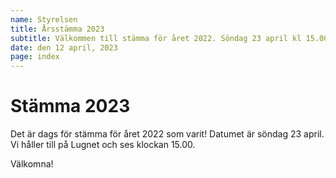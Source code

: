 ```yaml
---
name: Styrelsen
title: Årsstämma 2023
subtitle: Välkommen till stämma för året 2022. Söndag 23 april kl 15.00
date: den 12 april, 2023
page: index
---
```


# Stämma 2023

Det är dags för stämma för året 2022 som varit! Datumet är söndag 23 april. Vi håller till på Lugnet och ses klockan 15.00.

Välkomna!